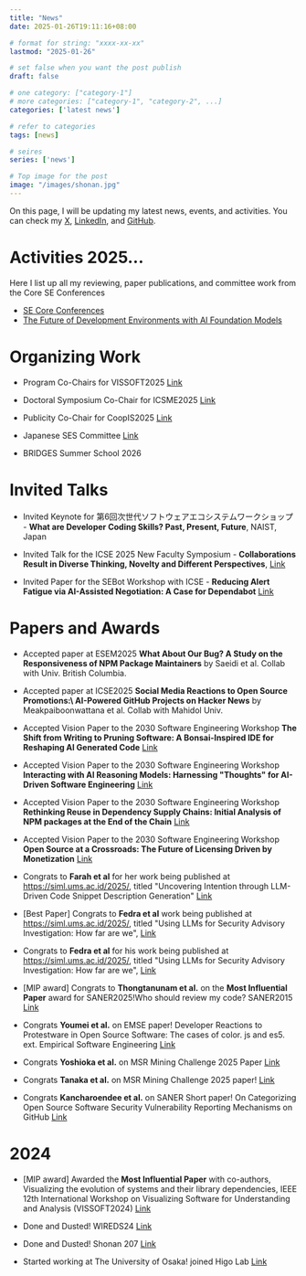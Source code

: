```yaml
---
title: "News"
date: 2025-01-26T19:11:16+08:00

# format for string: "xxxx-xx-xx"
lastmod: "2025-01-26"

# set false when you want the post publish
draft: false

# one category: ["category-1"] 
# more categories: ["category-1", "category-2", ...]
categories: ['latest news']

# refer to categories
tags: [news]

# seires
series: ['news']

# Top image for the post
image: "/images/shonan.jpg"
---
```


<!--more-->

On this page, I will be updating my latest news, events, and activities.
You can check my [X](https://x.com/Augaiko), [LinkedIn](https://www.linkedin.com/in/raula-gaikovina-kula-70b75545/), and [GitHub](https://github.com/raux).

# Activities 2025...

Here I list up all my reviewing, paper publications, and committee work from the Core SE Conferences

- [SE Core Conferences](https://conf.researchr.org/profile/raulakula)
- [The Future of Development Environments with AI Foundation Models](https://shonan.nii.ac.jp/seminars/222/)

# Organizing Work

- Program Co-Chairs for VISSOFT2025 [Link](https://vissoft.io/2025/)

- Doctoral Symposium Co-Chair for ICSME2025 [Link](https://conf.researchr.org/track/icsme-2025/icsme-2025-doctoral-symposium)

- Publicity Co-Chair for CoopIS2025 [Link](https://coopis.scitevents.org/)

- Japanese SES Committee  [Link](https://ses.sigse.jp/2025/)
  
- BRIDGES Summer School 2026 

# Invited Talks

- Invited Keynote for 第6回次世代ソフトウェアエコシステムワークショップ - **What are Developer Coding Skills? Past, Present, Future**, NAIST, Japan

- Invited Talk for the ICSE 2025 New Faculty Symposium - **Collaborations Result in Diverse Thinking, Novelty and Different Perspectives**, [Link](https://conf.researchr.org/track/icse-2025/icse-2025-new-faculty-symposium#program)

- Invited Paper for the SEBot Workshop with ICSE - **Reducing Alert Fatigue via AI-Assisted Negotiation: A Case for Dependabot** [Link](https://sebot.github.io/)

# Papers and Awards 

- Accepted paper at ESEM2025 **What About Our Bug? A Study on the Responsiveness of NPM Package Maintainers** by  Saeidi et al. Collab with Univ. British Columbia.
  
- Accepted paper at ICSE2025 **Social Media Reactions to Open Source Promotions:\\ AI-Powered GitHub Projects on Hacker News** by Meakpaiboonwattana et al. Collab with Mahidol Univ. 

- Accepted Vision Paper to the 2030 Software Engineering Workshop **The Shift from Writing to Pruning Software: A Bonsai-Inspired IDE for Reshaping AI Generated Code**   [Link](https://arxiv.org/abs/2503.02833)

- Accepted Vision Paper to the 2030 Software Engineering Workshop **Interacting with AI Reasoning Models: Harnessing "Thoughts" for AI-Driven Software Engineering**   [Link](https://arxiv.org/abs/2503.00483)

- Accepted Vision Paper to the 2030 Software Engineering Workshop **Rethinking Reuse in Dependency Supply Chains: Initial Analysis of NPM packages at the End of the Chain**   [Link](https://arxiv.org/abs/2503.02804)

- Accepted Vision Paper to the 2030 Software Engineering Workshop **Open Source at a Crossroads: The Future of Licensing Driven by Monetization**   [Link](https://arxiv.org/abs/2503.02817)

- Congrats to **Farah et al** for her work being published at https://siml.ums.ac.id/2025/, titled "Uncovering Intention through LLM-Driven Code Snippet Description Generation" [Link](https://x.com/Augaiko/status/1937821246470643909)

- [Best Paper] Congrats to **Fedra et al**  work being published at https://siml.ums.ac.id/2025/, titled "Using LLMs for Security Advisory Investigation: How far are we", [Link](https://x.com/Augaiko/status/1937820441940218002)

- Congrats to **Fedra et al** for his work being published at https://siml.ums.ac.id/2025/, titled "Using LLMs for Security Advisory Investigation: How far are we", [Link](https://x.com/Augaiko/status/1937820441940218002)

- [MIP award] Congrats to **Thongtanunam et al.** on the  **Most Influential Paper** award for SANER2025!Who should review my code? SANER2015 [Link](https://x.com/SANERconf/status/1897663586635247676)

- Congrats **Youmei et al.** on EMSE paper! Developer Reactions to Protestware in Open Source Software: The cases of color. js and es5. ext. Empirical Software Engineering [Link](https://link.springer.com/article/10.1007/s10664-024-10599-6)

- Congrats **Yoshioka et al.** on MSR Mining Challenge 2025 Paper [Link](https://2025.msrconf.org/track/msr-2025-mining-challenge)

- Congrats **Tanaka et al.** on MSR Mining Challenge 2025 paper! [Link](https://2025.msrconf.org/track/msr-2025-mining-challenge)

- Congrats **Kancharoendee et al.** on SANER Short paper! On Categorizing Open Source Software Security
Vulnerability Reporting Mechanisms on GitHub [Link](https://arxiv.org/abs/2502.07395)


# 2024 

- [MIP award] Awarded the **Most Influential Paper** with co-authors, Visualizing the evolution of systems and their library dependencies, IEEE 12th International Workshop on Visualizing Software for Understanding and Analysis (VISSOFT2024) [Link](https://sel.ist.osaka-u.ac.jp/topics/award_VISSOFT2024_raula/index.html.en) 

- Done and Dusted!  WIREDS24 [Link](https://wireds2024.github.io/)

- Done and Dusted! Shonan 207 [Link](https://shonan.nii.ac.jp/seminars/207/)

- Started working at The University of Osaka! joined Higo Lab [Link](https://sel.ist.osaka-u.ac.jp/)